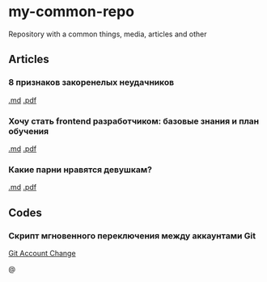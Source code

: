 # my-common-repo
Repository with a common things, media, articles and other

## Articles

### 8 признаков закоренелых неудачников
[.md](https://github.com/Vitaly2016A-s/my-common-repo/blob/master/articles/markdown/8-types-of-total-losers.md)
[.pdf](https://github.com/Vitaly2016A-s/my-common-repo/blob/master/articles/pdf/8-types-of-total-losers.pdf)

### Хочу стать frontend разработчиком: базовые знания и план обучения 
[.md](https://github.com/Vitaly2016A-s/my-common-repo/blob/master/articles/markdown/2019-02-15-ITc-i-wish-to-became-a-frontend-developer.md)
[.pdf](https://github.com/Vitaly2016A-s/my-common-repo/blob/master/articles/pdf/2019-02-15-ITc-i-wish-to-became-a-frontend-developer.pdf)

### Какие парни нравятся девушкам?
[.md](https://github.com/Vitaly2016A-s/my-common-repo/blob/master/articles/markdown/whats-boys-is-girls-like.md)
[.pdf](https://github.com/Vitaly2016A-s/my-common-repo/blob/master/articles/pdf/whats-boys-is-girls-like.pdf)


## Codes

### Скрипт мгновенного переключения между аккаунтами Git
[Git Account Change](https://github.com/Vitaly2016A-s/my-common-repo/blob/master/codes/bash/git-account-change.sh)

@
